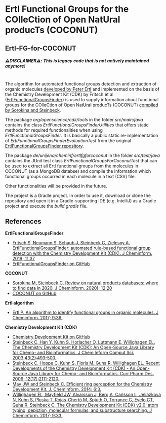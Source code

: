 # Ertl Functional Groups for the COlleCtion of Open NatUral producTs (COCONUT)
## Ertl-FG-for-COCONUT

##### :warning:DISCLAIMER:warning:: This is legacy code that is not actively maintained anymore!

<br>The algorithm for automated functional groups detection and extraction of organic molecules 
[developed by Peter Ertl](https://doi.org/10.1186/s13321-017-0225-z) and implemented on the basis of the 
Chemistry Development Kit (CDK) by Fritsch et al. ([ErtlFunctionalGroupsFinder](https://doi.org/10.1186/s13321-019-0361-8)) 
is used to supply information about functional groups for the COlleCtion of Open NatUral producTs (COCONUT) [compiled 
by Sorokina and Steinbeck](https://www.preprints.org/manuscript/201912.0332/v1).

The package <i>org/openscience/cdk/tools</i> in the folder <i>src/main/java</i> contains the class 
<i>ErtlFunctionalGroupsFinderUtilities</i> that offers static methods for required functionalities when using 
<i>ErtlFunctionalGroupsFinder</i>. It is basically a public static re-implementation of 
<i>ErtlFunctionalGroupsFinderEvaluationTest</i> from the original 
[ErtlFunctionalGroupsFinder repository](https://www.github.com/zielesny/ErtlFunctionalGroupsFinder).

The package <i>de/unijena/cheminf/ertlfgforcoconut</i> in the folder <i>src/test/java</i> contains the JUnit test class
<i>ErtlFunctionalGroupsForCoconutTest</i> that can be used to extract all Ertl functional groups from the molecules in 
COCONUT (as a MongoDB databse) and compile the information which functional groups occurred in each molecule in a text 
(CSV) file.

Other functionalities will be provided in the future.

The project is a Gradle project. In order to use it, download or clone the repository and open it in a Gradle-supporting 
IDE (e.g. IntelliJ) as a Gradle project and execute the <i>build.gradle</i> file.

## References
**ErtlFunctionalGroupsFinder**
* [Fritsch S, Neumann S, Schaub J, Steinbeck C, Zielesny A. ErtlFunctionalGroupsFinder: automated rule-based functional group detection with the Chemistry Development Kit (CDK). J Cheminform. 2019; 11:37](https://doi.org/10.1186/s13321-019-0361-8)
* [ErtlFunctionalGroupsFinder on GitHub](https://www.github.com/zielesny/ErtlFunctionalGroupsFinder)

**COCONUT**
* [Sorokina M, Steinbeck C. Review on natural products databases: where to find data in 2020. J Cheminform. 2020); 12:20](https://doi.org/10.1186/s13321-020-00424-9)
* [COCONUT on GitHub](https://github.com/mSorok/COCONUT)

**Ertl algorithm**
* [Ertl P. An algorithm to identify functional groups in organic molecules. J Cheminform. 2017; 9:36.](https://doi.org/10.1186/s13321-017-0225-z)

**Chemistry Development Kit (CDK)**
* [Chemistry Development Kit on GitHub](https://cdk.github.io/)
* [Steinbeck C, Han Y, Kuhn S, Horlacher O, Luttmann E, Willighagen EL. The Chemistry Development Kit (CDK): An Open-Source Java Library for Chemo- and Bioinformatics. J Chem Inform Comput Sci. 2003;43(2):493-500.](https://dx.doi.org/10.1021%2Fci025584y)
* [Steinbeck C, Hoppe C, Kuhn S, Floris M, Guha R, Willighagen EL. Recent Developments of the Chemistry Development Kit (CDK) - An Open-Source Java Library for Chemo- and Bioinformatics. Curr Pharm Des. 2006; 12(17):2111-2120.](https://doi.org/10.2174/138161206777585274)
* [May JW and Steinbeck C. Efficient ring perception for the Chemistry Development Kit. J. Cheminform. 2014; 6:3.](https://dx.doi.org/10.1186%2F1758-2946-6-3)
* [Willighagen EL, Mayfield JW, Alvarsson J, Berg A, Carlsson L, Jeliazkova N, Kuhn S, Pluska T, Rojas-Chertó M, Spjuth O, Torrance G, Evelo CT, Guha R, Steinbeck C, The Chemistry Development Kit (CDK) v2.0: atom typing, depiction, molecular formulas, and substructure searching. J Cheminform. 2017; 9:33.](https://doi.org/10.1186/s13321-017-0220-4)
